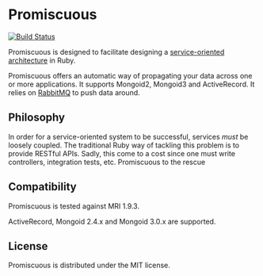 Promiscuous
===========

[![Build Status](https://secure.travis-ci.org/crowdtap/promiscuous.png?branch=master)](https://secure.travis-ci.org/crowdtap/promiscuous)

Promiscuous is designed to facilitate designing a
[service-oriented architecture](http://en.wikipedia.org/wiki/Service-oriented_architecture)
in Ruby.

Promiscuous offers an automatic way of propagating your data across one or more
applications. It supports Mongoid2, Mongoid3 and ActiveRecord.
It relies on [RabbitMQ](http://www.rabbitmq.com/) to push data around.

Philosophy
----------

In order for a service-oriented system to be successful, services *must* be
loosely coupled.  The traditional Ruby way of tackling this problem is to
provide RESTful APIs.
Sadly, this come to a cost since one must write controllers, integration tests, etc.
Promiscuous to the rescue

Compatibility
-------------

Promiscuous is tested against MRI 1.9.3.

ActiveRecord, Mongoid 2.4.x and Mongoid 3.0.x are supported.

License
-------

Promiscuous is distributed under the MIT license.
